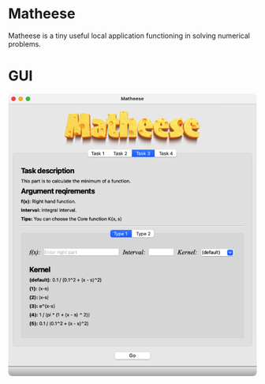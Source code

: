 # Matheese
Matheese  is a tiny useful local application functioning in solving numerical problems.

# GUI
![](readme/shot.png)
